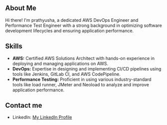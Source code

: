 ## About Me

Hi there! I'm prathyusha, a dedicated AWS DevOps Engineer and Performance Test Engineer with a strong background in optimizing software development lifecycles and ensuring application performance.

## Skills

- **AWS:** Certified AWS Solutions Architect with hands-on experience in deploying and managing applications on AWS.
- **DevOps:** Expertise in designing and implementing CI/CD pipelines using tools like Jenkins, GitLab CI, and AWS CodePipeline.
- **Performance Testing:** Proficient in using various industry-standard tools like load runner, JMeter and Neoload to analyze and improve application performance.

## Contact me 

- LinkedIn: [My LinkedIn Profile](https://www.linkedin.com/in/prathyusha-vankayala-042864b5/)
